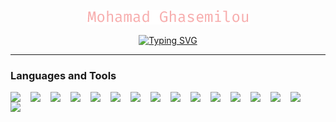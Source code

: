 <p align="center">
  <a href="https://github.com/mohamad-ghasemilou">
    <img src="./name.png" alt="mohamad ghasemilou" />
  </a>
</p>

<p align="center">
  <a href="https://github.com/mohamad-ghasemilou">
    <img src="https://readme-typing-svg.demolab.com?font=Fira+Code&center=true&vCenter=true&width=600&lines=Front-End+Developer;Web+Developer;Desktop+Developer;Javascript+Developer;React+Developer" alt="Typing SVG" />
  </a>
</p>

---

### Languages and Tools

<p>
  <img width="32" align="left" src="https://cdn.jsdelivr.net/gh/devicons/devicon/icons/typescript/typescript-original.svg" />
  <img width="32" align="left" src="https://cdn.jsdelivr.net/gh/devicons/devicon/icons/javascript/javascript-original.svg" />
  <img width="32" align="left" src="https://cdn.jsdelivr.net/gh/devicons/devicon/icons/react/react-original.svg" />  
  <img width="32" align="left" src="https://cdn.jsdelivr.net/gh/devicons/devicon/icons/redux/redux-original.svg" />  
  <img width="32" align="left" src="https://cdn.jsdelivr.net/gh/devicons/devicon/icons/vuejs/vuejs-original.svg" />
  <img width="32" align="left" src="https://cdn.jsdelivr.net/gh/devicons/devicon/icons/electron/electron-original.svg" />
  <img width="32" align="left" src="https://cdn.jsdelivr.net/gh/devicons/devicon/icons/jquery/jquery-original.svg" />
  <img width="32" align="left" src="https://cdn.jsdelivr.net/gh/devicons/devicon/icons/nextjs/nextjs-original.svg" />
  <img width="32" align="left" src="https://cdn.jsdelivr.net/gh/devicons/devicon/icons/nuxtjs/nuxtjs-original.svg" />
  <img width="32" align="left" src="https://cdn.jsdelivr.net/gh/devicons/devicon/icons/threejs/threejs-original.svg" />
  <img width="32" align="left" src="https://cdn.jsdelivr.net/gh/devicons/devicon/icons/graphql/graphql-plain.svg" />
  <img width="32" align="left" src="https://cdn.jsdelivr.net/gh/devicons/devicon/icons/jest/jest-plain.svg" />
  <img width="32" align="left" src="https://cdn.jsdelivr.net/gh/devicons/devicon/icons/storybook/storybook-original.svg" />
  <img width="32" align="left" src="https://cdn.jsdelivr.net/gh/devicons/devicon/icons/materialui/materialui-original.svg" />
  <img width="32" align="left" src="https://cdn.jsdelivr.net/gh/devicons/devicon/icons/tailwindcss/tailwindcss-plain.svg" />
  <img width="32" align="left" src="https://cdn.jsdelivr.net/gh/devicons/devicon/icons/sass/sass-original.svg" />
</p>

